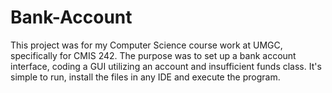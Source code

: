 # Bank-Account
This project was for my Computer Science course work at UMGC, specifically for CMIS 242.  The purpose was to set up a bank account interface, coding a GUI utilizing an account and insufficient funds class.
It's simple to run, install the files in any IDE and execute the program.  
